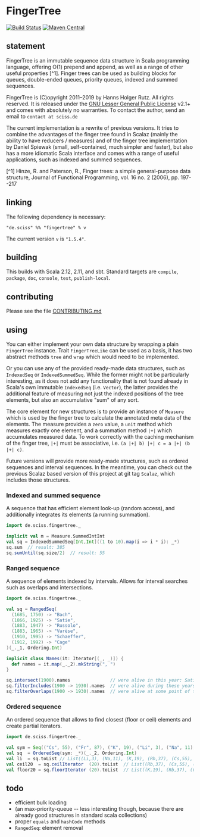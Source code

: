 # FingerTree

[![Build Status](https://travis-ci.org/Sciss/FingerTree.svg?branch=master)](https://travis-ci.org/Sciss/FingerTree)
[![Maven Central](https://maven-badges.herokuapp.com/maven-central/de.sciss/fingertree_2.12/badge.svg)](https://maven-badges.herokuapp.com/maven-central/de.sciss/fingertree_2.12)

## statement

FingerTree is an immutable sequence data structure in Scala programming language, offering O(1) prepend and 
append, as well as a range of other useful properties [^1]. Finger trees can be used as building blocks for 
queues, double-ended queues, priority queues, indexed and summed sequences.

FingerTree is (C)opyright 2011&ndash;2019 by Hanns Holger Rutz. All rights reserved. It is released under 
the [GNU Lesser General Public License](https://git.iem.at/sciss/FingerTree/raw/master/LICENSE) v2.1+ and comes 
with absolutely no warranties. To contact the author, send an email to `contact at sciss.de`

The current implementation is a rewrite of previous versions. It tries to combine the advantages of the finger 
tree found in Scalaz (mainly the ability to have reducers / measures) and of the finger tree implementation by 
Daniel Spiewak (small, self-contained, much simpler and faster), but also has a more idiomatic Scala interface 
and comes with a range of useful applications, such as indexed and summed sequences.

[^1] Hinze, R. and Paterson, R., Finger trees: a simple general-purpose data structure, Journal of Functional 
     Programming, vol. 16 no. 2 (2006), pp. 197--217

## linking

The following dependency is necessary:

    "de.sciss" %% "fingertree" % v

The current version `v` is `"1.5.4"`.

## building

This builds with Scala 2.12, 2.11, and sbt. Standard targets are `compile`, `package`, `doc`, `console`, `test`, `publish-local`.

## contributing

Please see the file [CONTRIBUTING.md](CONTRIBUTING.md)

## using

You can either implement your own data structure by wrapping a plain `FingerTree` instance. 
Trait `FingerTreeLike` can be used as a basis, it has two abstract methods `tree` and `wrap` which would need to 
be implemented.

Or you can use any of the provided ready-made data structures, such as `IndexedSeq` or `IndexedSummedSeq`. While 
the former might not be particularly interesting, as it does not add any functionality that is not found already 
in Scala's own immutable `IndexedSeq` (i.e. `Vector`), the latter provides the additional feature of measuring not 
just the indexed positions of the tree elements, but also an accumulative "sum" of any sort.

The core element for new structures is to provide an instance of `Measure` which is used by the finger tree to 
calculate the annotated meta data of the elements. The measure provides a `zero` value, a `unit` method which 
measures exactly one element, and a summation method `|+|` which accumulates measured data. To work correctly 
with the caching mechanism of the finger tree, `|+|` must be associative, i.e. `(a |+| b) |+| c = a |+| (b |+| c)`.

Future versions will provide more ready-made structures, such as ordered sequences and interval sequences. In the 
meantime, you can check out the previous Scalaz based version of this project at git tag `Scalaz`, which includes 
those structures.

### Indexed and summed sequence

A sequence that has efficient element look-up (random access), and additionally integrates its elements
(a running summation).

```scala
import de.sciss.fingertree._

implicit val m = Measure.SummedIntInt
val sq = IndexedSummedSeq[Int,Int]((1 to 10).map(i => i * i): _*)
sq.sum  // result: 385
sq.sumUntil(sq.size/2)  // result: 55
```

### Ranged sequence

A sequence of elements indexed by intervals. Allows for interval searches such as overlaps and intersections.

```scala
import de.sciss.fingertree._

val sq = RangedSeq(
  (1685, 1750) -> "Bach",
  (1866, 1925) -> "Satie",
  (1883, 1947) -> "Russolo",
  (1883, 1965) -> "Varèse",
  (1910, 1995) -> "Schaeffer",
  (1912, 1992) -> "Cage"
)(_._1, Ordering.Int)

implicit class Names(it: Iterator[(_, _)]) {
  def names = it.map(_._2).mkString(", ")
}

sq.intersect(1900).names               // were alive in this year: Satie, Varèse, Russolo
sq.filterIncludes(1900 -> 1930).names  // were alive during these years: Varèse, Russolo
sq.filterOverlaps(1900 -> 1930).names  // were alive at some point of this period: all but Bach
```

### Ordered sequence

An ordered sequence that allows to find closest (floor or ceil) elements and create partial iterators.

```scala
import de.sciss.fingertree._

val sym = Seq(("Cs", 55), ("Fr", 87), ("K", 19), ("Li", 3), ("Na", 11), ("Rb", 37))
val sq  = OrderedSeq(sym: _*)(_._2, Ordering.Int)
val li  = sq.toList // List((Li,3), (Na,11), (K,19), (Rb,37), (Cs,55), (Fr,87))
val ceil20  = sq.ceilIterator  (20).toList  // List((Rb,37), (Cs,55), (Fr,87))
val floor20 = sq.floorIterator (20).toList  // List((K,19), (Rb,37), (Cs,55), (Fr,87))
```

## todo

 - efficient bulk loading
 - (an max-priority-queue -- less interesting though, because there are already good structures in standard scala collections)
 - proper `equals` and `hashCode` methods
 - `RangedSeq`: element removal
